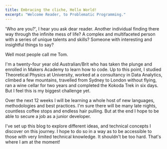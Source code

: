 ```yaml
---
title: Embracing the cliche, Hello World!
excerpt: "Welcome Reader, to Problematic Programming." 
---
```

'Who are you?', I hear you ask dear reader.
Another individual finding there way through the infinite mess of life?
A complex and multifaceted person with a series of unique talents and skills?
Someone with interesting and insightful things to say?

Well most people call me Tom.

I'm a twenty-four year old Australian/Brit who has taken the plunge and enrolled in Makers Academy to learn how to code. Up to this point, I studied Theoretical Physics at University, worked at a consultancy in Data Analytics, climbed a few mountains, travelled from Sydney to London without flying, ran a wine cellar for two years and completed the Kokoda Trek in six days.
But I feel this is my biggest challenge yet.

Over the next 12 weeks I will be learning a whole host of new languages, methodologies and best practices. I'm sure there will be many late nights, countless coffee stops and endless hair pulling. But at the end I hope to be able to secure a job as a junior developer.

I've set up this blog to explore different ideas, and technical concepts I discover on this journey.
I hope to do so in a way as to be accessible to those with very limited technical knowledge.
It shouldn't be too hard. That's where I am at the moment!
